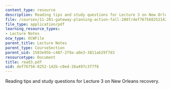 ```yaml
---
content_type: resource
description: Reading tips and study questions for Lecture 3 on New Orleans recovery.
file: /courses/11-201-gateway-planning-action-fall-2007/def767568252142bc0ed26a497c3f7f8_read3.pdf
file_type: application/pdf
learning_resource_types:
- Lecture Notes
ocw_type: OCWFile
parent_title: Lecture Notes
parent_type: CourseSection
parent_uid: 1583e95b-c487-2f9a-a0e3-3811ab29f7d3
resourcetype: Document
title: read3.pdf
uid: def76756-8252-142b-c0ed-26a497c3f7f8
---
```

Reading tips and study questions for Lecture 3 on New Orleans recovery.

